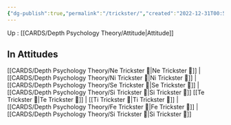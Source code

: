 ```yaml
---
{"dg-publish":true,"permalink":"/trickster/","created":"2022-12-31T00:59:13.583+01:00","updated":"2023-04-08T11:24:35.803+02:00"}
---
```


Up : [[CARDS/Depth Psychology Theory/Attitude\|Attitude]]

## In Attitudes
[[CARDS/Depth Psychology Theory/Ne Trickster 🤡\|Ne Trickster 🤡]] | [[CARDS/Depth Psychology Theory/Ni Trickster 🤡\|Ni Trickster 🤡]] | [[CARDS/Depth Psychology Theory/Se Trickster 🤡\|Se Trickster 🤡]] | [[CARDS/Depth Psychology Theory/Si Trickster 🤡\|Si Trickster 🤡]]
[[Te Trickster 🤡\|Te Trickster 🤡]] | [[Ti Trickster 🤡\|Ti Trickster 🤡]] | [[CARDS/Depth Psychology Theory/Fe Trickster 🤡\|Fe Trickster 🤡]] | [[CARDS/Depth Psychology Theory/Si Trickster 🤡\|Si Trickster 🤡]]